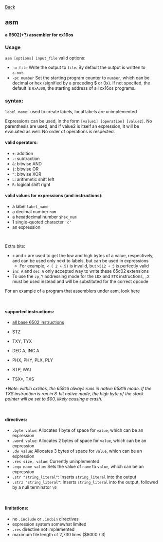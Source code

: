 [Back](./)

## asm

#### a 6502(+?) assembler for cx16os

### Usage
`
asm [options] input_file
`
valid options:

- `-o file` Write the output to `file`. By default the output is written to `a.out`.
- `-pc number` Set the starting program counter to `number`, which can be decimal or hex (signified by a preceding $ or 0x). If not specifed, the default is `0xA300`, the starting address of all cx16os programs.




### syntax:

`label_name:` used to create labels, local labels are unimplemented

Expressions can be used, in the form `[value1] [operation] [value2]`. No parenthesis are used, and if value2 is itself an expression, it will be evaluated as well. No order of operations is respected.

#### valid operators:
  - `+`: addition
  - `-`: subtraction
  - `&`: bitwise AND
  - `|`: bitwise OR
  - `^`: bitwise XOR
  - `L`: arithmetic shift left
  - `R`: logical shift right

#### valid values for expressions (and instructions):
  - a label `label_name`
  - a decimal number `num`
  - a hexadecimal number `$hex_num`
  - 1 single-quoted character `'c'`
  - an expression

<br />

Extra bits:

- `<` and `>` are used to get the low and high bytes of a value, respectively, and can be used only next to labels, but can be used in expressions
  - For example, `< ( 2 + 5)` is invalid, but `>512 + 5` is perfectly valid
- `inc A` and `dec A` only accepted way to write these 65c02 extensions
- To use the `zp,Y` addressing mode for the `LDX` and `STX` instructions, `,X` must be used instead and will be substituted for the correct opcode

For an example of a program that assemblers under asm, look [here](/src/osfiles/test.asm)

<br />

#### supported instructions:
- [all base 6502 instructions](http://www.6502.org/tutorials/6502opcodes.html)
- STZ
- TXY, TYX
- DEC A, INC A
- PHX, PHY, PLX, PLY
- STP, WAI

- TSX*, TXS

*\*Note: within cx16os, the 65816 always runs in native 65816 mode. If the TXS instruction is ran in 8-bit native mode, the high byte of the stack pointer will be set to $00, likely causing a crash.*

<br />

#### directives:
  - `.byte value`: Allocates 1 byte of space for `value`, which can be an expression
  - `.word value`: Allocates 2 bytes of space for `value`, which can be an expression
  - `.dw value`: Allocates 3 bytes of space for `value`, which can be an expression
  - `.res size, value`: Currently uninplemented
  - `.equ name value`: Sets the value of `name` to `value`, which can be an expression
  - `.str "string_literal"`: Inserts `string_literal` into the output
  - `.strz "string_literal"`: Inserts `string_literal` into the output, followed by a null terminator `\0`

<br />

#### limitations:
- no `.include` or `.incbin` directives
- expression system somewhat limited
- `.res` directive not implemented
- maximum file length of 2,730 lines ($8000 / 3)
